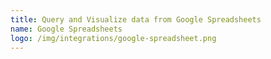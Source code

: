 ```yaml
---
title: Query and Visualize data from Google Spreadsheets
name: Google Spreadsheets
logo: /img/integrations/google-spreadsheet.png
---
```


